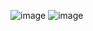 ![image](https://user-images.githubusercontent.com/122611553/219566262-3c4b09ff-4fe4-45a2-b14a-ae0fbf7dcbeb.png)
![image](https://user-images.githubusercontent.com/122611553/219566334-84e431e9-0402-4afc-94b7-0a645400c8cb.png)
